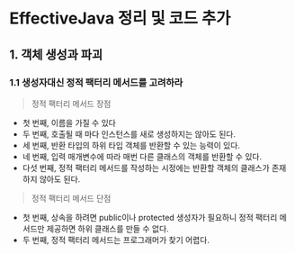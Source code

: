 # EffectiveJava 정리 및 코드 추가 


## 1. 객체 생성과 파괴 


### 1.1 생성자대신 정적 팩터리 메서드를 고려하라 

> 정적 팩터리 메서드 장점

+ 첫 번째, 이름을 가질 수 있다
+ 두 번째, 호출될 때 마다 인스턴스를 새로 생성하지는 않아도 된다.
+ 세 번째, 반환 타입의 하위 타입 객체를 반환할 수 있는 능력이 있다.
+ 네 번째, 입력 매개변수에 따라 매번 다른 클래스의 객체를 반환할 수 있다.
+ 다섯 번째, 정적 팩터리 메서드를 작성하는 시정에는 반환할 객체의 클래스가 존재하지 않아도 된다.

> 정적 팩터리 메서드 단점

+ 첫 번째, 상속을 하려면 public이나 protected 생성자가 필요하니 정적 팩터리 메서드만 제공하면 하위 클래스를 만들 수 없다.
+ 두 번째, 정적 팩터리 메서드는 프로그래머가 찾기 어렵다.
